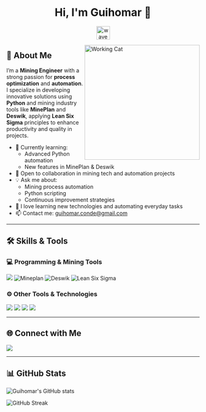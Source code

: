 <h1 align="center"><b>Hi, I'm Guihomar 👋</b></h1>
<p align="center">
  <img src="https://media.giphy.com/media/hvRJCLFzcasrR4ia7z/giphy.gif" width="35" alt="wave">
</p>

<!-- Gato programador -->
<img align="right" width="300px" alt="Working Cat" src="https://media.giphy.com/media/JIX9t2j0ZTN9S/giphy.gif" />

## 🧠 About Me

I’m a **Mining Engineer** with a strong passion for **process optimization** and **automation**. I specialize in developing innovative solutions using **Python** and mining industry tools like **MinePlan** and **Deswik**, applying **Lean Six Sigma** principles to enhance productivity and quality in projects.

- 🌱 Currently learning:
  - Advanced Python automation
  - New features in MinePlan & Deswik
- 🤝 Open to collaboration in mining tech and automation projects
- 💡 Ask me about:
  - Mining process automation
  - Python scripting
  - Continuous improvement strategies
- 💜 I love learning new technologies and automating everyday tasks
- 📫 Contact me: <a href="mailto:your.email@domain.com"> guihomar.conde@gmail.com </a>

---

## 🛠️ Skills & Tools

### 💻 Programming & Mining Tools

<span>
  <img src="https://img.shields.io/badge/python-3670A0?style=for-the-badge&logo=python&logoColor=ffdd54">
  <img src="https://img.shields.io/badge/MinePlan-004080?style=for-the-badge&logo=appveyor&logoColor=white" alt="Mineplan">
  <img src="https://img.shields.io/badge/Deswik-232323?style=for-the-badge&logo=appveyor&logoColor=white" alt="Deswik">
  <img src="https://img.shields.io/badge/Lean_Six_Sigma-228B22?style=for-the-badge&logo=leanpub&logoColor=white" alt="Lean Six Sigma">
</span>

### ⚙️ Other Tools & Technologies

<span>
  <img src="https://img.shields.io/badge/Git-F05032?style=for-the-badge&logo=git&logoColor=white">
  <img src="https://img.shields.io/badge/Jira-0052CC?style=for-the-badge&logo=jira&logoColor=white">
  <img src="https://img.shields.io/badge/Notion-000000?style=for-the-badge&logo=notion&logoColor=white">
  <img src="https://img.shields.io/badge/MySQL-00000F?style=for-the-badge&logo=mysql&logoColor=white">
</span>

---

## 🌐 Connect with Me

<a href="https://github.com/guihomar">
    <img src="https://img.shields.io/badge/GitHub-181717?style=for-the-badge&logo=github&logoColor=white">
</a>
<!-- Add LinkedIn or others if you want -->

---

## 📊 GitHub Stats

![Guihomar's GitHub stats](https://github-readme-stats.vercel.app/api?username=guihomar&show_icons=true&theme=tokyonight&hide_border=true&locale=en)

![GitHub Streak](https://github-readme-streak-stats.herokuapp.com/?user=guihomar&theme=material-palenight)
